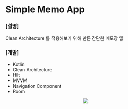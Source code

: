 # Simple Memo App
### [설명]<br>
Clean Architecture 를 적용해보기 위해 만든 간단한 메모장 앱<br>

### [개발]<br>
* Kotlin
* Clean Architecture
* Hilt
* MVVM
* Navigation Component
* Room
<p align="center">
<img src="https://user-images.githubusercontent.com/41235428/194877482-2bf32321-c33e-4807-9a3c-8a643b815526.gif">
</p>
